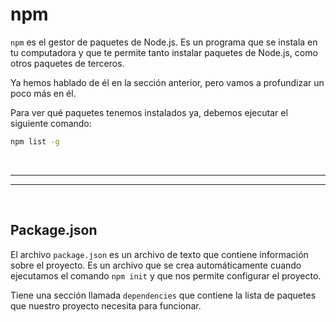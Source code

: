 # npm

`npm` es el gestor de paquetes de Node.js. Es un programa que se instala en tu computadora y que te permite tanto instalar paquetes de Node.js, como otros paquetes de terceros.

Ya hemos hablado de él en la sección anterior, pero vamos a profundizar un poco más en él.

Para ver qué paquetes tenemos instalados ya, debemos ejecutar el siguiente comando:

```bash
npm list -g
```


<br><hr>
<hr><br>


## Package.json

El archivo `package.json` es un archivo de texto que contiene información sobre el proyecto. Es un archivo que se crea automáticamente cuando ejecutamos el comando `npm init` y que nos permite configurar el proyecto.

Tiene una sección llamada `dependencies` que contiene la lista de paquetes que nuestro proyecto necesita para funcionar.